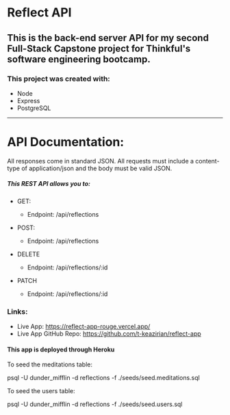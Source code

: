 # Reflect API

## This is the back-end server API for my second Full-Stack Capstone project for Thinkful's software engineering bootcamp.

### This project was created with:
* Node
* Express
* PostgreSQL

---

# API Documentation:

All responses come in standard JSON.  All requests must include a content-type of application/json and the body must be valid JSON.

##### This REST API allows you to:
* GET:
  * Endpoint: /api/reflections

* POST:
  * Endpoint: /api/reflections

* DELETE
  * Endpoint: /api/reflections/:id

* PATCH
  * Endpoint: /api/reflections/:id

### Links:
* Live App: https://reflect-app-rouge.vercel.app/
* Live App GitHub Repo: https://github.com/t-keazirian/reflect-app

#### This app is deployed through Heroku

To seed the meditations table:

psql -U dunder_mifflin -d reflections -f ./seeds/seed.meditations.sql 

To seed the users table:

psql -U dunder_mifflin -d reflections -f ./seeds/seed.users.sql

